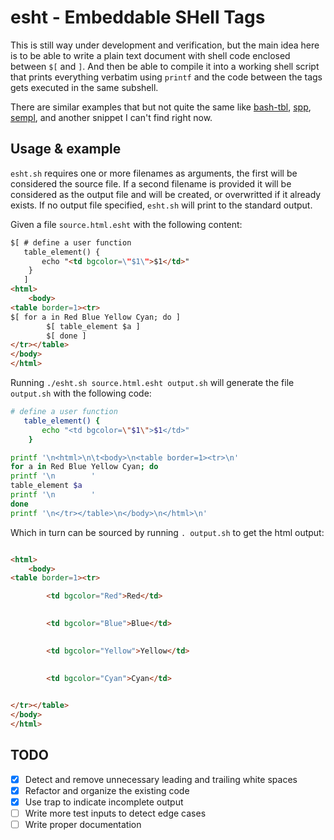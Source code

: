 # esht - Embeddable SHell Tags

This is still way under development and verification, but the main idea here is to be able to write a plain text document with shell code enclosed between `$[` and `]`. And then be able to compile it into a working shell script that prints everything verbatim using `printf` and the code between the tags gets executed in the same subshell.

There are similar examples that but not quite the same like [bash-tbl](https://github.com/TekWizely/bash-tpl), [spp](https://github.com/radare/spp), [sempl](https://github.com/nextrevision/sempl), and another snippet I can't find right now.

## Usage & example

`esht.sh` requires one or more filenames as arguments, the first will be considered the source file. If a second filename is provided it will be considered as the output file and will be created, or overwritted if it already exists. If no output file specified, `esht.sh` will print to the standard output.

Given a file `source.html.esht` with the following content:

```html
$[ # define a user function
   table_element() {
       echo "<td bgcolor=\"$1\">$1</td>"
    }
   ]
<html>
	<body>
<table border=1><tr>
$[ for a in Red Blue Yellow Cyan; do ]
        $[ table_element $a ]
        $[ done ]
</tr></table>
</body>
</html>
```

Running `./esht.sh source.html.esht output.sh` will generate the file `output.sh` with the following code:

```sh
# define a user function
   table_element() {
       echo "<td bgcolor=\"$1\">$1</td>"
    }

printf '\n<html>\n\t<body>\n<table border=1><tr>\n'
for a in Red Blue Yellow Cyan; do
printf '\n        '
table_element $a
printf '\n        '
done
printf '\n</tr></table>\n</body>\n</html>\n'

```

Which in turn can be sourced by running `. output.sh` to get the html output:

```html

<html>
	<body>
<table border=1><tr>

        <td bgcolor="Red">Red</td>

        
        <td bgcolor="Blue">Blue</td>

        
        <td bgcolor="Yellow">Yellow</td>

        
        <td bgcolor="Cyan">Cyan</td>

        
</tr></table>
</body>
</html>

```

## TODO

- [x] Detect and remove unnecessary leading and trailing white spaces
- [x] Refactor and organize the existing code
- [x] Use trap to indicate incomplete output
- [ ] Write more test inputs to detect edge cases
- [ ] Write proper documentation
